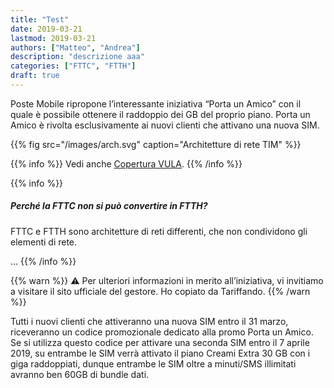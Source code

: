 ```yaml
---
title: "Test"
date: 2019-03-21
lastmod: 2019-03-21
authors: ["Matteo", "Andrea"]
description: "descrizione aaa"
categories: ["FTTC", "FTTH"]
draft: true
---
```


Poste Mobile ripropone l’interessante iniziativa  “Porta un Amico” con il quale è possibile ottenere il raddoppio dei GB del proprio piano. Porta un Amico è rivolta esclusivamente ai nuovi clienti che attivano una nuova SIM.

{{% fig src="/images/arch.svg" caption="Architetture di rete TIM" %}}

{{% info %}}
Vedi anche [Copertura VULA](/).
{{% /info %}}

{{% info %}}
##### Perché la FTTC non si può convertire in FTTH?

FTTC e FTTH sono architetture di reti differenti, che non condividono gli elementi di rete.

...
{{% /info %}}

{{% warn %}}
⚠ Per ulteriori informazioni in merito all’iniziativa, vi invitiamo a visitare il sito ufficiale del gestore. Ho copiato da Tariffando.
{{% /warn %}}

Tutti i nuovi clienti che attiveranno una nuova SIM entro il 31 marzo, riceveranno un codice promozionale dedicato alla promo Porta un Amico. Se si utilizza questo codice per attivare una seconda SIM entro il 7 aprile 2019, su entrambe le SIM verrà attivato il piano Creami Extra 30 GB con i giga raddoppiati, dunque entrambe le SIM oltre a minuti/SMS illimitati avranno ben 60GB di bundle dati.
